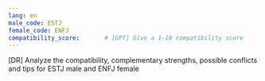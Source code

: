 ```yaml
---
lang: en
male_code: ESTJ
female_code: ENFJ
compatibility_score:       # [GPT] Give a 1–10 compatibility score
---
```


[DR] Analyze the compatibility, complementary strengths, possible conflicts and tips for ESTJ male and ENFJ female

